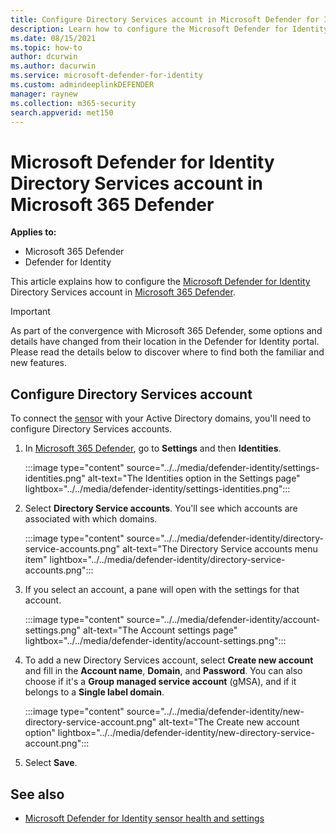 ```yaml
---
title: Configure Directory Services account in Microsoft Defender for Identity
description: Learn how to configure the Microsoft Defender for Identity Directory Services account in Microsoft 365 Defender
ms.date: 08/15/2021
ms.topic: how-to
author: dcurwin
ms.author: dacurwin
ms.service: microsoft-defender-for-identity
ms.custom: admindeeplinkDEFENDER
manager: raynew
ms.collection: m365-security
search.appverid: met150
---
```


# Microsoft Defender for Identity Directory Services account in Microsoft 365 Defender

**Applies to:**

- Microsoft 365 Defender
- Defender for Identity

This article explains how to configure the [Microsoft Defender for Identity](/defender-for-identity) Directory Services account in [Microsoft 365 Defender](/microsoft-365/security/defender/overview-security-center).

> [!IMPORTANT]
> As part of the convergence with Microsoft 365 Defender, some options and details have changed from their location in the Defender for Identity portal. Please read the details below to discover where to find both the familiar and new features.

## Configure Directory Services account

To connect the [sensor](sensor-health.md#add-a-sensor) with your Active Directory domains, you'll need to configure Directory Services accounts.

1. In <a href="https://go.microsoft.com/fwlink/p/?linkid=2077139" target="_blank">Microsoft 365 Defender</a>, go to **Settings** and then **Identities**.

   :::image type="content" source="../../media/defender-identity/settings-identities.png" alt-text="The Identities option in the Settings page" lightbox="../../media/defender-identity/settings-identities.png":::


1. Select **Directory Service accounts**. You'll see which accounts are associated with which domains.

   :::image type="content" source="../../media/defender-identity/directory-service-accounts.png" alt-text="The Directory Service accounts menu item" lightbox="../../media/defender-identity/directory-service-accounts.png":::

1. If you select an account, a pane will open with the settings for that account.

   :::image type="content" source="../../media/defender-identity/account-settings.png" alt-text="The Account settings page" lightbox="../../media/defender-identity/account-settings.png":::

1. To add a new Directory Services account, select **Create new account** and fill in the **Account name**, **Domain**, and **Password**. You can also choose if it's a **Group managed service account** (gMSA), and if it belongs to a **Single label domain**.

   :::image type="content" source="../../media/defender-identity/new-directory-service-account.png" alt-text="The Create new account option" lightbox="../../media/defender-identity/new-directory-service-account.png":::

1. Select **Save**.

## See also

- [Microsoft Defender for Identity sensor health and settings](sensor-health.md)
